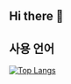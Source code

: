 ## Hi there 👋

## 사용 언어
[![Top Langs](https://github-readme-stats.vercel.app/api/top-langs/?username=esunsu&layout=compact&theme=github_dark)](https://github.com/anuraghazra/github-readme-stats)

<!--
**esunsu/esunsu** is a ✨ _special_ ✨ repository because its `README.md` (this file) appears on your GitHub profile.

Here are some ideas to get you started:

- 🔭 I’m currently working on ...
- 🌱 I’m currently learning ...
- 👯 I’m looking to collaborate on ...
- 🤔 I’m looking for help with ...
- 💬 Ask me about ...
- 📫 How to reach me: ...
- 😄 Pronouns: ...
- ⚡ Fun fact: ...
-->
